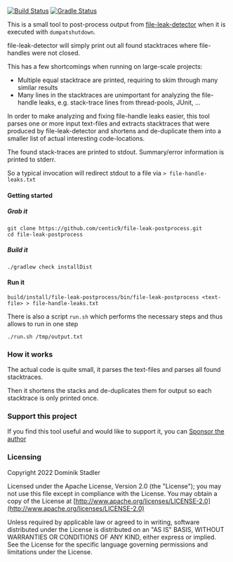 [![Build Status](https://github.com/centic9/file-leak-postprocess/actions/workflows/gradle-build.yml/badge.svg)](https://github.com/centic9/file-leak-postprocess/actions)
[![Gradle Status](https://gradleupdate.appspot.com/centic9/file-leak-postprocess/status.svg?branch=master)](https://gradleupdate.appspot.com/centic9/file-leak-postprocess/status)

This is a small tool to post-process output from [file-leak-detector](https://github.com/jenkinsci/lib-file-leak-detector) when it is executed with `dumpatshutdown`.

file-leak-detector will simply print out all found stacktraces where file-handles were not closed. 

This has a few shortcomings when running on large-scale projects:

* Multiple equal stacktrace are printed, requiring to skim through many similar results
* Many lines in the stacktraces are unimportant for analyzing the file-handle leaks, 
  e.g. stack-trace lines from thread-pools, JUnit, ...

In order to make analyzing and fixing file-handle leaks easier, this tool parses one or more input 
text-files and extracts stacktraces that were produced by file-leak-detector and shortens and 
de-duplicate them into a smaller list of actual interesting code-locations.

The found stack-traces are printed to stdout. Summary/error information is printed to stderr.

So a typical invocation will redirect stdout to a file via `> file-handle-leaks.txt`

#### Getting started

##### Grab it

    git clone https://github.com/centic9/file-leak-postprocess.git
    cd file-leak-postprocess

##### Build it

    ./gradlew check installDist

#### Run it

    build/install/file-leak-postprocess/bin/file-leak-postprocess <text-file> > file-handle-leaks.txt

There is also a script `run.sh` which performs the necessary steps and thus allows to
run in one step

    ./run.sh /tmp/output.txt

### How it works

The actual code is quite small, it parses the text-files and parses all found stacktraces.

Then it shortens the stacks and de-duplicates them for output so each stacktrace is only
printed once.

### Support this project

If you find this tool useful and would like to support it, you can [Sponsor the author](https://github.com/sponsors/centic9)

### Licensing

   Copyright 2022 Dominik Stadler

   Licensed under the Apache License, Version 2.0 (the "License");
   you may not use this file except in compliance with the License.
   You may obtain a copy of the License at [http://www.apache.org/licenses/LICENSE-2.0](http://www.apache.org/licenses/LICENSE-2.0)

   Unless required by applicable law or agreed to in writing, software
   distributed under the License is distributed on an "AS IS" BASIS,
   WITHOUT WARRANTIES OR CONDITIONS OF ANY KIND, either express or implied.
   See the License for the specific language governing permissions and
   limitations under the License.

